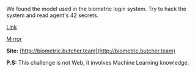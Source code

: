 We found the model used in the biometric login system. Try to hack the system and read agent's 42 secrets.

[Link](https://cloud.ufscar.br:8080/v1/AUTH_c93b694078064b4f81afd2266a502511/static.pwn2win.party/biometriclogin_00c9ea4e4762f716ac4d300d6d9c2935639cc5e4d139b5790d765dcbeea539d0.tar.gz)

[Mirror](https://static.pwn2win.party/biometriclogin_00c9ea4e4762f716ac4d300d6d9c2935639cc5e4d139b5790d765dcbeea539d0.tar.gz)

**Site:** [http://biometric.butcher.team](http://biometric.butcher.team)

**P.S:** This challenge is not Web, it involves Machine Learning knowledge.
